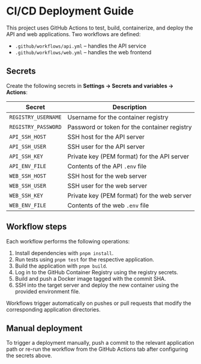 # CI/CD Deployment Guide

This project uses GitHub Actions to test, build, containerize, and deploy the
API and web applications. Two workflows are defined:

- `.github/workflows/api.yml` – handles the API service
- `.github/workflows/web.yml` – handles the web frontend

## Secrets

Create the following secrets in **Settings → Secrets and variables → Actions**:

| Secret | Description |
| ------ | ----------- |
| `REGISTRY_USERNAME` | Username for the container registry |
| `REGISTRY_PASSWORD` | Password or token for the container registry |
| `API_SSH_HOST` | SSH host for the API server |
| `API_SSH_USER` | SSH user for the API server |
| `API_SSH_KEY` | Private key (PEM format) for the API server |
| `API_ENV_FILE` | Contents of the API `.env` file |
| `WEB_SSH_HOST` | SSH host for the web server |
| `WEB_SSH_USER` | SSH user for the web server |
| `WEB_SSH_KEY` | Private key (PEM format) for the web server |
| `WEB_ENV_FILE` | Contents of the web `.env` file |

## Workflow steps

Each workflow performs the following operations:

1. Install dependencies with `pnpm install`.
2. Run tests using `pnpm test` for the respective application.
3. Build the application with `pnpm build`.
4. Log in to the GitHub Container Registry using the registry secrets.
5. Build and push a Docker image tagged with the commit SHA.
6. SSH into the target server and deploy the new container using the provided
   environment file.

Workflows trigger automatically on pushes or pull requests that modify the
corresponding application directories.

## Manual deployment

To trigger a deployment manually, push a commit to the relevant application
path or re-run the workflow from the GitHub Actions tab after configuring the
secrets above.

